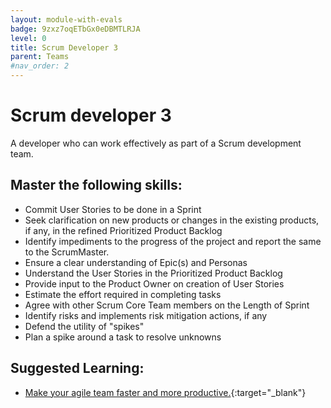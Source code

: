```yaml
---
layout: module-with-evals
badge: 9zxz7oqETbGx0eDBMTLRJA
level: 0
title: Scrum Developer 3
parent: Teams
#nav_order: 2
---
```

# Scrum developer 3

A developer who can work effectively as part of a Scrum development team.

## Master the following skills:

- Commit User Stories to be done in a Sprint
- Seek clarification on new products or changes in the existing products, if any, in the refined Prioritized Product Backlog
- Identify impediments to the progress of the project and report the same to the ScrumMaster.
- Ensure a clear understanding of Epic(s) and Personas
- Understand the User Stories in the Prioritized Product Backlog
- Provide input to the Product Owner on creation of User Stories
- Estimate the effort required in completing tasks
- Agree with other Scrum Core Team members on the Length of Sprint
- Identify risks and implements risk mitigation actions, if any
- Defend the utility of "spikes"
- Plan a spike around a task to resolve unknowns

## Suggested Learning:

- [Make your agile team faster and more productive.](https://www.udemy.com/course/growing-agile-impediments/){:target="\_blank"}
